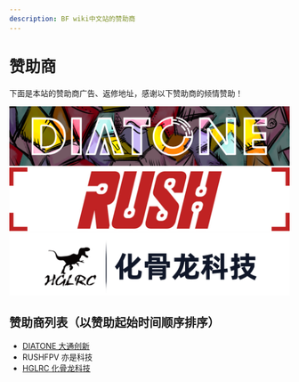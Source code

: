 ```yaml
---
description: BF wiki中文站的赞助商
---
```


# 赞助商

下面是本站的赞助商广告、返修地址，感谢以下赞助商的倾情赞助！

[![](.gitbook/assets/DIATONE.png)](https://www.jahoooo.cn)       ![](.gitbook/assets/RUSH+.jpg)     [![](.gitbook/assets/hglrc.png)](https://hglrc.taobao.com) 

## 赞助商列表（以赞助起始时间顺序排序）

* [DIATONE 大通创新](https://www.jahoooo.cn)
* RUSHFPV 亦是科技
* [HGLRC 化骨龙科技](https://hglrc.taobao.com)
